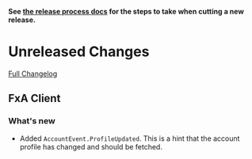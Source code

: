 **See [the release process docs](docs/howtos/cut-a-new-release.md) for the steps to take when cutting a new release.**

# Unreleased Changes

[Full Changelog](https://github.com/mozilla/application-services/compare/v0.34.0...master)


## FxA Client

### What's new

- Added `AccountEvent.ProfileUpdated`. This is a hint that the account profile has changed and should be fetched.
